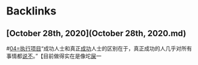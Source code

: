 
# Backlinks
## [October 28th, 2020](October 28th, 2020.md)

#[04=执行项目](04=执行项目.md)“成功人士和真正[成功](成功.md)人士的区别在于，真正成功的人几乎对所有事情都[说不](说不.md)。”【目前做得实在是像坨[屎](屎.md)一

